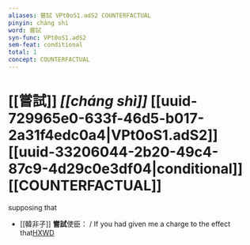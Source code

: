 ```yaml
---
aliases: 嘗試 VPt0oS1.adS2 COUNTERFACTUAL
pinyin: cháng shì
word: 嘗試
syn-func: VPt0oS1.adS2
sem-feat: conditional
total: 1
concept: COUNTERFACTUAL 
---
```

# [[嘗試]] *[[cháng shì]]*  [[uuid-729965e0-633f-46d5-b017-2a31f4edc0a4|VPt0oS1.adS2]] [[uuid-33206044-2b20-49c4-87c9-4d29c0e3df04|conditional]] [[COUNTERFACTUAL]]
supposing that
 - [[韓非子]] **嘗試**使臣： / If you had given me a charge to the effect that[HXWD](https://hxwd.org/textview.html?location=KR3c0005_tls_030-58a.7)